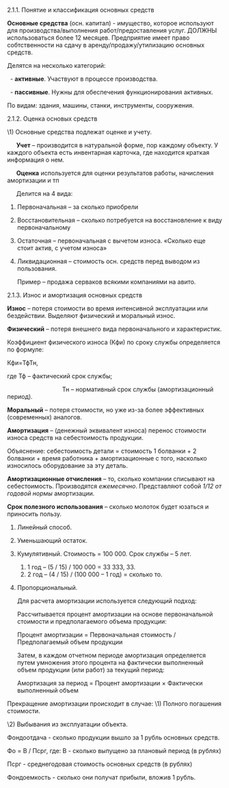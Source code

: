 ﻿2\.1.1. Понятие и классификация основных средств

**Основные средства** (осн. капитал) -  имущество, которое используют для производства/выполнения работ/предоставления услуг. ДОЛЖНЫ использоваться более 12 месяцев. Предприятие имеет право собтственности на сдачу в аренду/продажу/утилизацию основных средств.

Делятся на несколько категорий: 

` `- **активные**. Участвуют в процессе производства.

` `- **пассивные**. Нужны для обеспечения функционирования активных.

По видам: здания, машины, станки, инструменты, сооружения.

2\.1.2. Оценка основых средств

\1) Основные средства подлежат оценке и учету\. 

`	`**Учет** – производится в натуральной форме, пор каждому объекту. У каждого объекта есть инвентарная карточка, где находится краткая информация о нем.

`	`**Оценка** используется для оценки результатов работы, начисления амортизации и тп

`	`Делится на 4 вида:

1) Первоначальная – за сколько приобрели
1) Восстановительная – сколько потребуется на восстановление к виду первоначальному
1) Остаточная – первоначальная с вычетом износа. «Сколько еще стоит актив, с учетом износа»
1) Ликвидационная – стоимость осн. средств перед выводом из пользования. 

   Пример – продажа серваков всякими компаниями на авито.

2\.1.3. Износ и амортизация основных средств

**Износ** – потеря стоимости во время интенсивной эксплуатации или бездействии. Выделяют физический и моральный износ.

**Физический** – потеря внешнего вида первоначального и характеристик. 

Коэффициент физического износа (Кфи) по сроку службы определяется по формуле:

Кфи=ТфТн,

где Тф – фактический срок службы;

`       	       `Тн – нормативный срок службы (амортизационный период).

**Моральный** – потеря стоимости, но уже из-за более эффективных (современных) аналогов.

**Амортизация** – (денежный эквивалент износа) перенос стоимости износа средств на себестоимость продукции. 

Объяснение: себестоимость детали = стоимость 1 болванки + 2 болванки + время работника + амортизационные с того, насколько износилось оборудование за эту деталь.

**Амортизационные отчисления** – то, сколько компании списывают на себестоимость. Производятся *ежемесячно*. Представляют собой *1/12 от годовой нормы* амортизации. 

**Срок полезного использования** – сколько молоток будет юзаться и приносить пользу.

1) Линейный способ. 
1) Уменьшающий остаток.
1) Кумулятивный. Стоимость = 100 000. Срок службы – 5 лет. 
   1. 1 год – (5 / 15) / 100 000 = 33 333, 33.
   1. 2 год – (4 / 15) / (100 000 – 1 год) = сколько то.
1) Пропорциональный. 

   Для расчета амортизации используется следующий подход:

   Рассчитывается процент амортизации на основе первоначальной стоимости и предполагаемого объема продукции:

   Процент амортизации = Первоначальная стоимость / Предполагаемый объем продукции

   Затем, в каждом отчетном периоде амортизация определяется путем умножения этого процента на фактически выполненный объем продукции (или работ) за текущий период:

   Амортизация за период = Процент амортизации × Фактически выполненный объем

Прекращение амортизации происходит в случае:
\1) Полного погашения стоимости\.

\2) Выбывания из эксплуатации объекта\. 

Фондоотдача - сколько продукции вышло за 1 рубль основных средств.

Фо = В / Псрг, где:
В - сколько выпущено за плановый период (в рублях)

Псрг - среднегодовая стоимость основных средств (в рублях)

Фондоемкость - сколько они получат прибыли, вложив 1 рубль.

